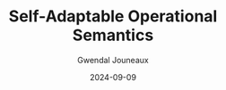 ---
layout: talk
title: "Self-Adaptable Operational Semantics"
description: "PhD Defense"
date: 2024-09-09
# slides: SLE_SPLASH23_Slides.pdf
# preprint: https://inria.hal.science/hal-04252577/document

author: Gwendal Jouneaux
---
